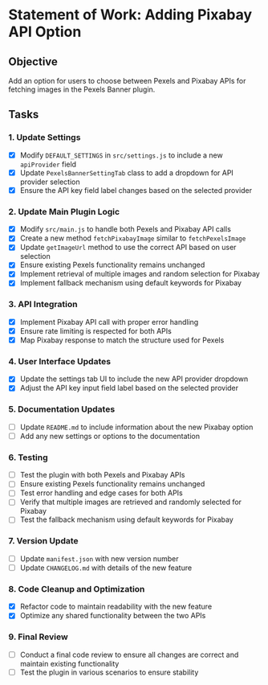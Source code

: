 # Statement of Work: Adding Pixabay API Option

## Objective
Add an option for users to choose between Pexels and Pixabay APIs for fetching images in the Pexels Banner plugin.

## Tasks

### 1. Update Settings
- [x] Modify `DEFAULT_SETTINGS` in `src/settings.js` to include a new `apiProvider` field
- [x] Update `PexelsBannerSettingTab` class to add a dropdown for API provider selection
- [x] Ensure the API key field label changes based on the selected provider

### 2. Update Main Plugin Logic
- [x] Modify `src/main.js` to handle both Pexels and Pixabay API calls
- [x] Create a new method `fetchPixabayImage` similar to `fetchPexelsImage`
- [x] Update `getImageUrl` method to use the correct API based on user selection
- [x] Ensure existing Pexels functionality remains unchanged
- [x] Implement retrieval of multiple images and random selection for Pixabay
- [x] Implement fallback mechanism using default keywords for Pixabay

### 3. API Integration
- [x] Implement Pixabay API call with proper error handling
- [x] Ensure rate limiting is respected for both APIs
- [x] Map Pixabay response to match the structure used for Pexels

### 4. User Interface Updates
- [x] Update the settings tab UI to include the new API provider dropdown
- [x] Adjust the API key input field label based on the selected provider

### 5. Documentation Updates
- [ ] Update `README.md` to include information about the new Pixabay option
- [ ] Add any new settings or options to the documentation

### 6. Testing
- [ ] Test the plugin with both Pexels and Pixabay APIs
- [ ] Ensure existing Pexels functionality remains unchanged
- [ ] Test error handling and edge cases for both APIs
- [ ] Verify that multiple images are retrieved and randomly selected for Pixabay
- [ ] Test the fallback mechanism using default keywords for Pixabay

### 7. Version Update
- [ ] Update `manifest.json` with new version number
- [ ] Update `CHANGELOG.md` with details of the new feature

### 8. Code Cleanup and Optimization
- [x] Refactor code to maintain readability with the new feature
- [x] Optimize any shared functionality between the two APIs

### 9. Final Review
- [ ] Conduct a final code review to ensure all changes are correct and maintain existing functionality
- [ ] Test the plugin in various scenarios to ensure stability
